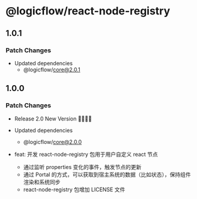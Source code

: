 # @logicflow/react-node-registry

## 1.0.1

### Patch Changes

- Updated dependencies
  - @logicflow/core@2.0.1

## 1.0.0

### Patch Changes

- Release 2.0 New Version 🎉🎉🎉🎉
- Updated dependencies

  - @logicflow/core@2.0.0

- feat: 开发 react-node-registry 包用于用户自定义 react 节点
  - 通过监听 properties 变化的事件，触发节点的更新
  - 通过 Portal 的方式，可以获取到宿主系统的数据（比如状态），保持组件渲染和系统同步
  - react-node-registry 包增加 LICENSE 文件
